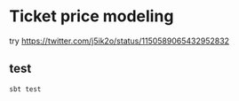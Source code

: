 # Ticket price modeling

try https://twitter.com/j5ik2o/status/1150589065432952832

## test

```sh
sbt test
```
